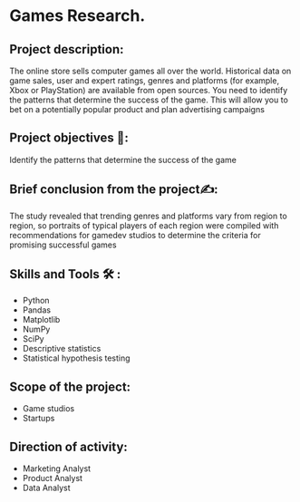 # Games Research.
## Project description:
The online store sells computer games all over the world. Historical data on game sales, user and expert ratings, genres and platforms (for example, Xbox or PlayStation) are available from open sources. You need to identify the patterns that determine the success of the game. This will allow you to bet on a potentially popular product and plan advertising campaigns
## Project objectives 🎯:
Identify the patterns that determine the success of the game
## Brief conclusion from the project✍️:
The study revealed that trending genres and platforms vary from region to region, so portraits of typical players of each region were compiled with recommendations for gamedev studios to determine the criteria for promising successful games
## Skills and Tools 🛠️ :
- Python
- Pandas
- Matplotlib
- NumPy
- SciPy
- Descriptive statistics
- Statistical hypothesis testing
## Scope of the project:
- Game studios
- Startups
## Direction of activity:
- Marketing Analyst
- Product Analyst
- Data Analyst
